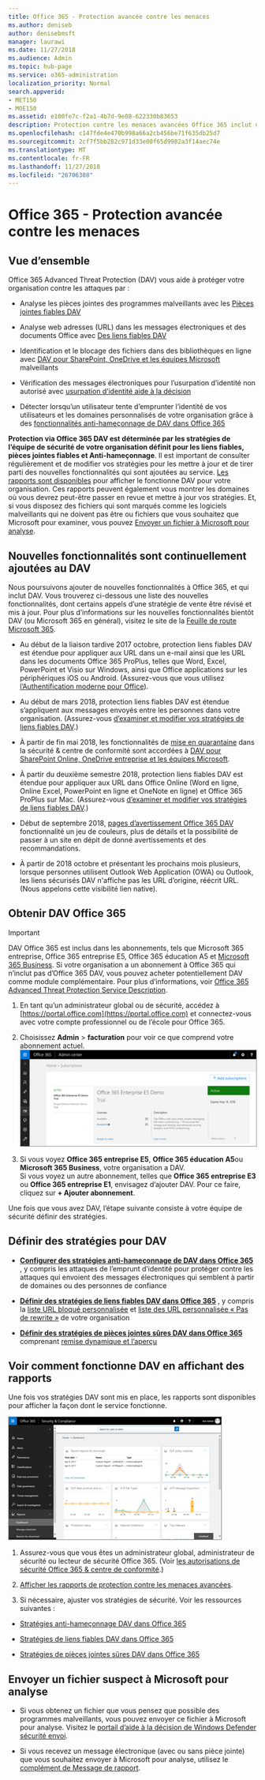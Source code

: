 ```yaml
---
title: Office 365 - Protection avancée contre les menaces
ms.author: deniseb
author: denisebmsft
manager: laurawi
ms.date: 11/27/2018
ms.audience: Admin
ms.topic: hub-page
ms.service: o365-administration
localization_priority: Normal
search.appverid:
- MET150
- MOE150
ms.assetid: e100fe7c-f2a1-4b7d-9e08-622330b83653
description: Protection contre les menaces avancées Office 365 inclut usurpation d’identité aide à la décision, liens fiables, pièces jointes fiables et des fonctionnalités anti-hameçonnage avancées. Protection contre les menaces avancées est également étendu aux fichiers dans SharePoint Online, OneDrive pour les entreprises et Teams Microsoft.
ms.openlocfilehash: c147fde4e470b998a66a2cb456be71f635db25d7
ms.sourcegitcommit: 2cf7f5bb282c971d33e00f65d9982a3f14aec74e
ms.translationtype: MT
ms.contentlocale: fr-FR
ms.lasthandoff: 11/27/2018
ms.locfileid: "26706308"
---
```

# <a name="office-365-advanced-threat-protection"></a>Office 365 - Protection avancée contre les menaces

## <a name="overview"></a>Vue d’ensemble

Office 365 Advanced Threat Protection (DAV) vous aide à protéger votre organisation contre les attaques par :
  
- Analyse les pièces jointes des programmes malveillants avec les [Pièces jointes fiables DAV](atp-safe-attachments.md)
    
- Analyse web adresses (URL) dans les messages électroniques et des documents Office avec [Des liens fiables DAV](atp-safe-links.md)
    
- Identification et le blocage des fichiers dans des bibliothèques en ligne avec [DAV pour SharePoint, OneDrive et les équipes Microsoft](atp-for-spo-odb-and-teams.md) malveillants
    
- Vérification des messages électroniques pour l’usurpation d’identité non autorisé avec [usurpation d’identité aide à la décision](learn-about-spoof-intelligence.md)
    
- Détecter lorsqu’un utilisateur tente d’emprunter l’identité de vos utilisateurs et les domaines personnalisés de votre organisation grâce à des [fonctionnalités anti-hameçonnage de DAV dans Office 365](atp-anti-phishing.md)
    
**Protection via Office 365 DAV est déterminée par les stratégies de l’équipe de sécurité de votre organisation définit pour les liens fiables, pièces jointes fiables et Anti-hameçonnage**. Il est important de consulter régulièrement et de modifier vos stratégies pour les mettre à jour et de tirer parti des nouvelles fonctionnalités qui sont ajoutées au service. [Les rapports sont disponibles](view-reports-for-atp.md) pour afficher le fonctionne DAV pour votre organisation. Ces rapports peuvent également vous montrer les domaines où vous devrez peut-être passer en revue et mettre à jour vos stratégies. Et, si vous disposez des fichiers qui sont marqués comme les logiciels malveillants qui ne doivent pas être ou fichiers que vous souhaitez que Microsoft pour examiner, vous pouvez [Envoyer un fichier à Microsoft pour analyse](#submit-a-suspicious-file-to-microsoft-for-analysis).

## <a name="new-features-are-continually-being-added-to-atp"></a>Nouvelles fonctionnalités sont continuellement ajoutées au DAV

Nous poursuivons ajouter de nouvelles fonctionnalités à Office 365, et qui inclut DAV. Vous trouverez ci-dessous une liste des nouvelles fonctionnalités, dont certains appels d’une stratégie de vente être révisé et mis à jour. Pour plus d’informations sur les nouvelles fonctionnalités bientôt DAV (ou Microsoft 365 en général), visitez le site de la [Feuille de route Microsoft 365](https://www.microsoft.com/microsoft-365/roadmap?filters=O365).
  
- Au début de la liaison tardive 2017 octobre, protection liens fiables DAV est étendue pour appliquer aux URL dans un e-mail ainsi que les URL dans les documents Office 365 ProPlus, telles que Word, Excel, PowerPoint et Visio sur Windows, ainsi que Office applications sur les périphériques iOS ou Android. (Assurez-vous que vous utilisez [l’Authentification moderne pour Office](https://docs.microsoft.com/office365/enterprise/modern-auth-for-office-2013-and-2016)).
    
- Au début de mars 2018, protection liens fiables DAV est étendue s’appliquent aux messages envoyés entre les personnes dans votre organisation. (Assurez-vous [d’examiner et modifier vos stratégies de liens fiables DAV](set-up-atp-safe-links-policies.md).)

- À partir de fin mai 2018, les fonctionnalités de [mise en quarantaine](quarantine-email-messages.md) dans la sécurité &amp; centre de conformité sont accordées à [DAV pour SharePoint Online, OneDrive entreprise et les équipes Microsoft](atp-for-spo-odb-and-teams.md).
 
- À partir du deuxième semestre 2018, protection liens fiables DAV est étendue pour appliquer aux URL dans Office Online (Word en ligne, Online Excel, PowerPoint en ligne et OneNote en ligne) et Office 365 ProPlus sur Mac. (Assurez-vous [d’examiner et modifier vos stratégies de liens fiables DAV](set-up-atp-safe-links-policies.md).)

- Début de septembre 2018, [pages d’avertissement Office 365 DAV](atp-safe-links-warning-pages.md) fonctionnalité un jeu de couleurs, plus de détails et la possibilité de passer à un site en dépit de donné avertissements et des recommandations. 
 
- À partir de 2018 octobre et présentant les prochains mois plusieurs, lorsque personnes utilisent Outlook Web Application (OWA) ou Outlook, les liens sécurisés DAV n'affiche pas les URL d’origine, réécrit URL. (Nous appelons cette visibilité lien native).

      
## <a name="get-office-365-atp"></a>Obtenir DAV Office 365

> [!IMPORTANT]
> DAV Office 365 est inclus dans les abonnements, tels que Microsoft 365 entreprise, Office 365 entreprise E5, Office 365 éducation A5 et [Microsoft 365 Business](https://docs.microsoft.com/en-us/microsoft-365/business/security-features). Si votre organisation a un abonnement à Office 365 qui n’inclut pas d’Office 365 DAV, vous pouvez acheter potentiellement DAV comme module complémentaire. Pour plus d’informations, voir [Office 365 Advanced Threat Protection Service Description](https://docs.microsoft.com/office365/servicedescriptions/office-365-advanced-threat-protection-service-description). 

1. En tant qu’un administrateur global ou de sécurité, accédez à [https://portal.office.com](https://portal.office.com) et connectez-vous avec votre compte professionnel ou de l’école pour Office 365. 
    
2. Choisissez **Admin** \> **facturation** pour voir ce que comprend votre abonnement actuel. <br/>![En tant qu’un administrateur global, se connecter à portal.office.com et accédez à Admin \> de facturation](media/18a3546c-bd1f-4f49-82ec-0184909b42c2.png)
  
3. Si vous voyez **Office 365 entreprise E5**, **Office 365 éducation A5**ou **Microsoft 365 Business**, votre organisation a DAV. <br/>Si vous voyez un autre abonnement, telles que **Office 365 entreprise E3** ou **Office 365 entreprise E1**, envisagez d’ajouter DAV. Pour ce faire, cliquez sur **+ Ajouter abonnement**.
    
Une fois que vous avez DAV, l’étape suivante consiste à votre équipe de sécurité définir des stratégies. 
  
## <a name="define-policies-for-atp"></a>Définir des stratégies pour DAV

- **[Configurer des stratégies anti-hameçonnage de DAV dans Office 365](set-up-anti-phishing-policies.md)** , y compris les attaques de l’emprunt d’identité pour protéger contre les attaques qui envoient des messages électroniques qui semblent à partir de domaines ou des personnes de confiance 

- **[Définir des stratégies de liens fiables DAV dans Office 365](set-up-atp-safe-links-policies.md)** , y compris la [liste URL bloqué personnalisée](set-up-a-custom-blocked-urls-list-wtih-atp.md) et [liste des URL personnalisée « Pas de rewrite »](set-up-a-custom-do-not-rewrite-urls-list-with-atp.md) de votre organisation
    
- **[Définir des stratégies de pièces jointes sûres DAV dans Office 365](set-up-atp-safe-attachments-policies.md)** comprenant [remise dynamique et l’aperçu](dynamic-delivery-and-previewing.md)
  
## <a name="see-how-atp-is-working-by-viewing-reports"></a>Voir comment fonctionne DAV en affichant des rapports

Une fois vos stratégies DAV sont mis en place, les rapports sont disponibles pour afficher la façon dont le service fonctionne.

[![La sécurité &amp; tableau de bord de centre de conformité peut vous aider à voir où travaille protection contre les menaces avancées](media/6b213d34-adbb-44af-8549-be9a7e2db087.png)](view-reports-for-atp.md)
  
1. Assurez-vous que vous êtes un administrateur global, administrateur de sécurité ou lecteur de sécurité Office 365. (Voir [les autorisations de sécurité Office 365 &amp; centre de conformité](permissions-in-the-security-and-compliance-center.md).)
    
2. [Afficher les rapports de protection contre les menaces avancées](view-reports-for-atp.md).
    
3. Si nécessaire, ajuster vos stratégies de sécurité. Voir les ressources suivantes :

  - [Stratégies anti-hameçonnage DAV dans Office 365](set-up-anti-phishing-policies.md)
    
  - [Stratégies de liens fiables DAV dans Office 365](set-up-atp-safe-links-policies.md)
    
  - [Stratégies de pièces jointes sûres DAV dans Office 365](set-up-atp-safe-attachments-policies.md)
    
    
## <a name="submit-a-suspicious-file-to-microsoft-for-analysis"></a>Envoyer un fichier suspect à Microsoft pour analyse

- Si vous obtenez un fichier que vous pensez que possible des programmes malveillants, vous pouvez envoyer ce fichier à Microsoft pour analyse. Visitez le [portail d’aide à la décision de Windows Defender sécurité envoi](https://go.microsoft.com/fwlink/?linkid=857185).

- Si vous recevez un message électronique (avec ou sans pièce jointe) que vous souhaitez envoyer à Microsoft pour analyse, utilisez le [complément de Message de rapport](enable-the-report-message-add-in.md). 
  

